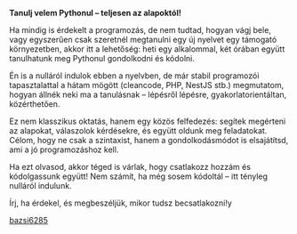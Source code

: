 ****Tanulj velem Pythonul** – teljesen az alapoktól!**

Ha mindig is érdekelt a programozás, de nem tudtad, hogyan vágj bele, vagy egyszerűen csak szeretnél megtanulni egy új nyelvet egy támogató környezetben, akkor itt a lehetőség: heti egy alkalommal, két órában együtt tanulhatunk meg Pythonul gondolkodni és kódolni.

Én is a nulláról indulok ebben a nyelvben, de már stabil programozói tapasztalattal a hátam mögött (cleancode, PHP, NestJS stb.) megmutatom, hogyan állnék neki ma a tanulásnak – lépésről lépésre, gyakorlatorientáltan, közérthetően.

Ez nem klasszikus oktatás, hanem egy közös felfedezés: segítek megérteni az alapokat, válaszolok kérdésekre, és együtt oldunk meg feladatokat. Célom, hogy ne csak a szintaxist, hanem a gondolkodásmódot is elsajátítsd, ami a jó programozáshoz kell.

Ha ezt olvasod, akkor téged is várlak, hogy csatlakozz hozzám és kódolgassunk együtt! Nem számít, ha még sosem kódoltál – itt tényleg nulláról indulunk.

Írj, ha érdekel, és megbeszéljük, mikor tudsz becsatlakozni!y

[bazsi6285](https://discord.gg/E7r9AGaf)
